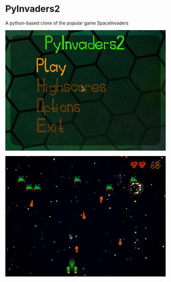 PyInvaders2
===========

A python-based clone of the popular game SpaceInvaders

![Screenshot](https://raw.githubusercontent.com/kalehmann/PyInvaders2/master/screenshots/screenshot_001.png)

![Screenshot](https://raw.githubusercontent.com/kalehmann/PyInvaders2/master/screenshots/screenshot_003.png)
